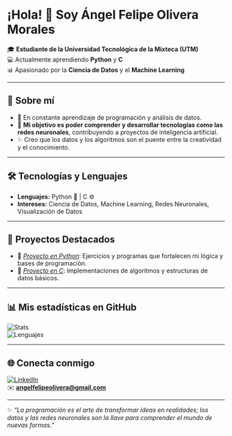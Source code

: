 # ¡Hola! 👋 Soy Ángel Felipe Olivera Morales

🎓 **Estudiante de la Universidad Tecnológica de la Mixteca (UTM)**  
💻 Actualmente aprendiendo **Python** y **C**  
📊 Apasionado por la **Ciencia de Datos** y el **Machine Learning**  

---

## 🌱 Sobre mí
- 📖 En constante aprendizaje de programación y análisis de datos.  
- 🎯 **Mi objetivo es poder comprender y desarrollar tecnologías como las redes neuronales**, contribuyendo a proyectos de inteligencia artificial.  
- ✨ Creo que los datos y los algoritmos son el puente entre la creatividad y el conocimiento.  

---

## 🛠️ Tecnologías y Lenguajes
- **Lenguajes:** Python 🐍 | C ⚙️  
- **Intereses:** Ciencia de Datos, Machine Learning, Redes Neuronales, Visualización de Datos  

---

## 📂 Proyectos Destacados
- 🔹 *[Proyecto en Python](https://github.com/tuusuario/proyecto-python)*: Ejercicios y programas que fortalecen mi lógica y bases de programación.  
- 🔹 *[Proyecto en C](https://github.com/tuusuario/proyecto-c)*: Implementaciones de algoritmos y estructuras de datos básicos.  

---

## 📊 Mis estadísticas en GitHub
![Stats](https://github-readme-stats.vercel.app/api?username=tuusuario&show_icons=true&theme=transparent)  
![Lenguajes](https://github-readme-stats.vercel.app/api/top-langs/?username=tuusuario&layout=compact&theme=transparent)

---

## 🌐 Conecta conmigo
[![LinkedIn](https://img.shields.io/badge/-LinkedIn-0A66C2?style=flat&logo=linkedin&logoColor=white)](https://www.linkedin.com/in/tuusuario/)  
✉️ **angelfelipeolivera@gmail.com**  

---

✨ *“La programación es el arte de transformar ideas en realidades; los datos y las redes neuronales son la llave para comprender el mundo de nuevas formas.”*  

